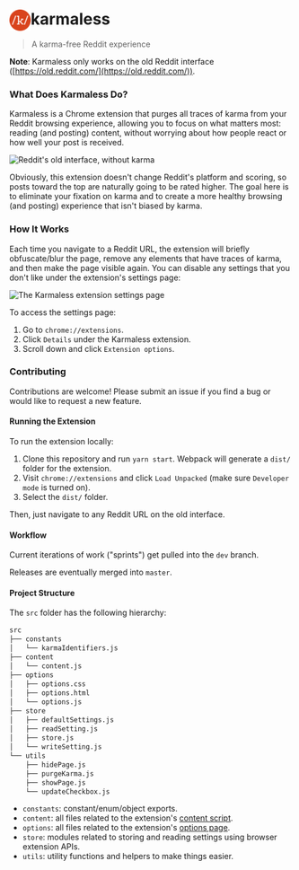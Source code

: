 <h1><img src="https://github.com/AleksandrHovhannisyan/karmaless/blob/master/icons/icon-38.png" style="float:left;" alt="The karmaless logo">karmaless</h1>

> A karma-free Reddit experience

**Note**: Karmaless only works on the old Reddit interface ([https://old.reddit.com/](https://old.reddit.com/)).

### What Does Karmaless Do?

Karmaless is a Chrome extension that purges all traces of karma from your Reddit browsing experience, allowing you to focus on what matters most: reading (and posting) content, without worrying about how people react or how well your post is received.

![Reddit's old interface, without karma](https://user-images.githubusercontent.com/19352442/91773781-6ab3d600-ebb5-11ea-8966-10a56ba9ac64.png)

Obviously, this extension doesn't change Reddit's platform and scoring, so posts toward the top are naturally going to be rated higher. The goal here is to eliminate your fixation on karma and to create a more healthy browsing (and posting) experience that isn't biased by karma.

### How It Works

Each time you navigate to a Reddit URL, the extension will briefly obfuscate/blur the page, remove any elements that have traces of karma, and then make the page visible again. You can disable any settings that you don't like under the extension's settings page:

![The Karmaless extension settings page](https://user-images.githubusercontent.com/19352442/92002057-6dc1da00-ed0d-11ea-9cf0-4de148a248bf.png)

To access the settings page:

1. Go to `chrome://extensions`.
2. Click `Details` under the Karmaless extension.
3. Scroll down and click `Extension options`.

### Contributing

Contributions are welcome! Please submit an issue if you find a bug or would like to request a new feature.

#### Running the Extension

To run the extension locally:

1. Clone this repository and run `yarn start`. Webpack will generate a `dist/` folder for the extension.
2. Visit `chrome://extensions` and click `Load Unpacked` (make sure `Developer mode` is turned on).
3. Select the `dist/` folder.

Then, just navigate to any Reddit URL on the old interface.

#### Workflow

Current iterations of work ("sprints") get pulled into the `dev` branch.

Releases are eventually merged into `master`.

#### Project Structure

The `src` folder has the following hierarchy:

```
src
├── constants
│   └── karmaIdentifiers.js
├── content
│   └── content.js
├── options
│   ├── options.css
│   ├── options.html
│   └── options.js
├── store
│   ├── defaultSettings.js
│   ├── readSetting.js
│   ├── store.js
│   └── writeSetting.js
└── utils
    ├── hidePage.js
    ├── purgeKarma.js
    ├── showPage.js
    └── updateCheckbox.js
```

- `constants`: constant/enum/object exports.
- `content`: all files related to the extension's [content script](https://developer.chrome.com/extensions/content_scripts).
- `options`: all files related to the extension's [options page](https://developer.chrome.com/extensions/options).
- `store`: modules related to storing and reading settings using browser extension APIs.
- `utils`: utility functions and helpers to make things easier.
